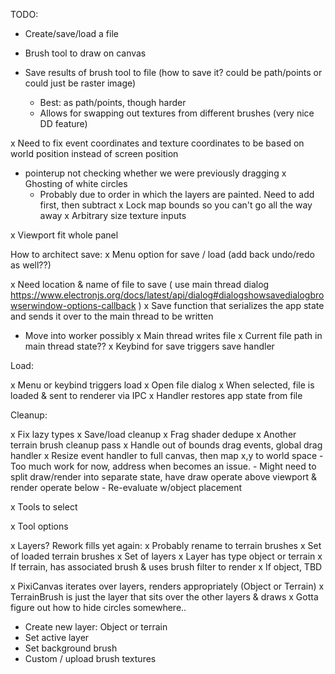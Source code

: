 TODO:

- Create/save/load a file
- Brush tool to draw on canvas
- Save results of brush tool to file (how to save it? could be path/points or could just be raster image)

  - Best: as path/points, though harder
  - Allows for swapping out textures from different brushes (very nice DD feature)

x Need to fix event coordinates and texture coordinates to be based on world position instead of screen position

- pointerup not checking whether we were previously dragging
  x Ghosting of white circles
  - Probably due to order in which the layers are painted. Need to add first, then subtract
    x Lock map bounds so you can't go all the way away
    x Arbitrary size texture inputs

x Viewport fit whole panel

How to architect save:
x Menu option for save / load (add back undo/redo as well??)

x Need location & name of file to save ( use main thread dialog https://www.electronjs.org/docs/latest/api/dialog#dialogshowsavedialogbrowserwindow-options-callback )
x Save function that serializes the app state and sends it over to the main thread to be written

- Move into worker possibly
  x Main thread writes file
  x Current file path in main thread state??
  x Keybind for save triggers save handler

Load:

x Menu or keybind triggers load
x Open file dialog
x When selected, file is loaded & sent to renderer via IPC
x Handler restores app state from file

Cleanup:

x Fix lazy types
x Save/load cleanup
x Frag shader dedupe
x Another terrain brush cleanup pass
x Handle out of bounds drag events, global drag handler
x Resize event handler to full canvas, then map x,y to world space - Too much work for now, address when becomes an issue. - Might need to split draw/render into separate state, have draw operate above viewport & render operate below - Re-evaluate w/object placement

x Tools to select

x Tool options

x Layers?
Rework fills yet again:
x Probably rename to terrain brushes
x Set of loaded terrain brushes
x Set of layers
x Layer has type object or terrain
x If terrain, has associated brush & uses brush filter to render
x If object, TBD

x PixiCanvas iterates over layers, renders appropriately (Object or Terrain)
x TerrainBrush is just the layer that sits over the other layers & draws
x Gotta figure out how to hide circles somewhere..

- Create new layer: Object or terrain
- Set active layer
- Set background brush
- Custom / upload brush textures
